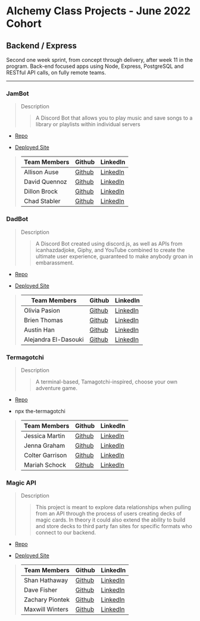 # Alchemy Class Projects - June 2022 Cohort

## Backend / Express

Second one week sprint, from concept through delivery, after week 11 in the program. Back-end focused apps using Node, Express, PostgreSQL and RESTful API calls, on fully remote teams.

---

### JamBot

> Description
>
> > A Discord Bot that allows you to play music and save songs to a library or playlists within individual servers 

- [Repo](https://github.com/DiscordBotSprint/jamback)

- [Deployed Site](https://discord.com/oauth2/authorize?client_id=1012803334199062640&permissions=1505959738480&scope=bot)

> | Team Members    | Github                                      | LinkedIn                                                           |
> | --------------- | ------------------------------------------- | ------------------------------------------------------------------ |
> | Allison Ause       | [Github](https://github.com/Allison-Ause)     | [LinkedIn](http://www.linkedin.com/in/allisonause)      |
> | David Quennoz    | [Github](https://github.com/david-qz)   | [LinkedIn](https://www.linkedin.com/in/david-quennoz/)    |
> | Dillon Brock       | [Github](https://github.com/dillon-brock)     | [LinkedIn](https://www.linkedin.com/in/dillon-brock/)      |
> | Chad Stabler | [Github](https://github.com/Chad-Stabler) | [LinkedIn](https://www.linkedin.com/in/chad-stabler/) |

### DadBot

> Description
>
> > A Discord Bot created using discord.js, as well as APIs from icanhazdadjoke, Giphy, and YouTube combined to create the ultimate user experience, guaranteed to make anybody groan in embarassment.

- [Repo](https://github.com/alchemy-dad-bot/dad-bot)

- [Deployed Site](https://dad-bot-alchemy.herokuapp.com)

> | Team Members    | Github                                      | LinkedIn                                                           |
> | --------------- | ------------------------------------------- | ------------------------------------------------------------------ |
> | Olivia Pasion       | [Github](https://github.com/Olivia-Pasion)     | [LinkedIn](https://www.linkedin.com/in/olivia-pasion/)      |
> | Brien Thomas | [Github](https://github.com/briensthomas) | [LinkedIn](https://www.linkedin.com/in/brien-thomas/) |
> | Austin Han | [Github](https://github.com/austinbhan) | [LinkedIn](https://www.linkedin.com/in/austin-han-740a69157/) |
> | Alejandra El-Dasouki | [Github](https://github.com/Alejae1998) | [LinkedIn](https://www.linkedin.com/in/alejandrael-dasouki/) |

### Termagotchi

> Description
>
> > A terminal-based, Tamagotchi-inspired, choose your own adventure game.

- [Repo](https://github.com/jenna-graham/Termagotchi)

- npx the-termagotchi

> | Team Members    | Github                                      | LinkedIn                                                           |
> | --------------- | ------------------------------------------- | ------------------------------------------------------------------ |
> | Jessica Martin | [Github](https://github.com/Jmart5564) | [LinkedIn](https://www.linkedin.com/in/jessica-martin5564/) |
> | Jenna Graham | [Github](https://github.com/jenna-graham) | [LinkedIn](https://www.linkedin.com/in/jenna-lee-graham/) |
> | Colter Garrison | [Github](https://github.com/Colter-Garrison) | [LinkedIn](https://www.linkedin.com/in/colter-garrison/) |
> | Mariah Schock | [Github](https://github.com/mariahschock) | [LinkedIn](https://www.linkedin.com/in/mariah-schock/) |

### Magic API

> Description
>
> > This project is meant to explore data relationships when pulling from an API through the process
of users creating decks of magic cards. In theory it could also extend the ability to build and
store decks to third party fan sites for specific formats who connect to our backend.

- [Repo](https://github.com/davejfish/magic-api)

- [Deployed Site](https://japril-magic-api.herokuapp.com/)

> | Team Members    | Github                                      | LinkedIn                                                           |
> | --------------- | ------------------------------------------- | ------------------------------------------------------------------ |
> | Shan Hathaway    | [Github](https://github.com/Hathaway-Shan)   | [LinkedIn](https://www.linkedin.com/in/shan-hathaway/)    |
> | Dave Fisher | [Github](https://github.com/davejfish) | [LinkedIn](http://www.linkedin.com/in/davefisher88) |
> | Zachary Piontek | [Github](https://github.com/Zachary-Piontek) | [LinkedIn](https://www.linkedin.com/in/zacharypiontek/) |
> | Maxwill Winters    | [Github](https://github.com/Aphenphos)   | [LinkedIn](https://www.linkedin.com/in/maxwill-winters/)    |
